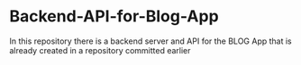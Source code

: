 # Backend-API-for-Blog-App
In this repository there is a backend server and API for the BLOG App that is already created in a repository committed earlier
